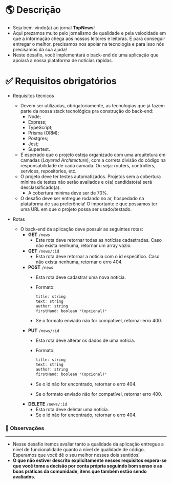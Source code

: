 # 🌎 Descrição

- Seja bem-vindo(a) ao jornal **TopNews**!
- Aqui prezamos muito pelo jornalismo de qualidade e pela velocidade em que a informação chega aos nossos leitores e leitoras. E para conseguir entregar o melhor, precisamos nos apoiar na tecnologia e para isso nós precisamos da sua ajuda!
- Neste desafio, você implementará o back-end de uma aplicação que apoiará a nossa plataforma de notícias rápidas.

# ✅ Requisitos obrigatórios

- Requisitos técnicos
  - Devem ser utilizadas, obrigatoriamente, as tecnologias que já fazem parte da nossa stack tecnológica pra construção do back-end:
    - Node;
    - Express;
    - TypeScript;
    - Prisma (ORM);
    - Postgres;
    - Jest;
    - Supertest.
  - É esperado que o projeto esteja organizado com uma arquitetura em camadas (*Layered Architecture*), com a correta divisão do código na responsabilidade de cada camada. Ou seja: routers, controllers, services, repositories, etc.
  - O projeto deve ter testes automatizados. Projetos sem a cobertura mínima de testes não serão avaliados e o(a) candidato(a) será desclassificado(a).
    - A cobertura mínima deve ser de 70%.
  - O desafio deve ser entregue rodando no ar, hospedado na plataforma de sua preferência! O importante é que possamos ter uma URL em que o projeto possa ser usado/testado.

- Rotas
  - O back-end da aplicação deve possuir as seguintes rotas:
    - **GET** `/news`
      - Este rota deve retornar todas as notícias cadastradas. Caso não exista nenhuma, retornar um array vazio.
    - **GET** `/news/:id`
      - Esta rota deve retornar a notícia com o id específico. Caso não exista nenhuma, retornar o erro 404.
    - **POST** `/news`
      - Esta rota deve cadastrar uma nova notícia.
      - Formato:
          
          ```js
          title: string
          text: string
          author: string
          firstHand: boolean *(opcional)*
          ```
          
      - Se o formato enviado não for compatível, retornar erro 400.
    - **PUT** `/news/:id`
      - Esta rota deve alterar os dados de uma notícia.
      - Formato:
          
          ```js
          title: string
          text: string
          author: string
          firstHand: boolean *(opcional)*
          ```
          
      - Se o id não for encontrado, retornar o erro 404.
      - Se o formato enviado não for compatível, retornar erro 400.
    - **DELETE** `/news/:id`
      - Esta rota deve deletar uma notícia.
      - Se o id não for encontrado, retornar o erro 404.

### 👀 Observações
---

- Nesse desafio iremos avaliar tanto a qualidade da aplicação entregue a nível de funcionalidade quanto a nível de qualidade de código. Esperamos que você dê o seu melhor nesses dois sentidos!
- **O que não estiver descrito explicitamente nesses requisitos espera-se que você tome a decisão por conta própria seguindo bom senso e as boas práticas da comunidade, itens que também estão sendo avaliados.**
